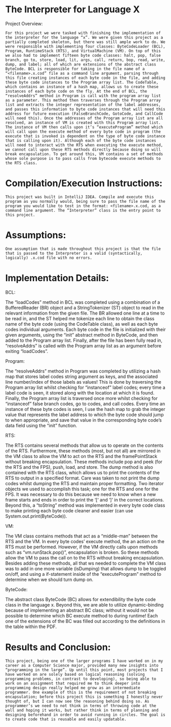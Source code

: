 # The Interpreter for Language X
Project Overview:

	For this project we were tasked with finishing the implementation of the interpreter for the language “x”. We were given this project as a partially completed skeleton, but there was still ample work to do. We were responsible with implementing four classes: ByteCodeLoader (BCL), Program, RuntimeStack (RTS), and VirtualMachine (VM). On top of this we also had to implement fifteen byte code classes: halt, pop, false branch, go to, store, load, lit, args, call, return, bop, read, write, dump, and label; all of which are extensions of the abstract class ByteCode. BCL is responsible for taking in the file name of a “<filename>.x.cod” file as a command line argument, parsing through this file creating instances of each byte code in the file, and adding these byte code instances to the Program array list. The CodeTable, which contains an instance of a hash map, allows us to create these instances of each byte code on the fly. At the end of BCL, the “resolveAddrs” method in Program is call with the program array list as a parameter. This method then traverses through the Program array list and extracts the integer representation of the label addresses, and passes this information to byte code instances that will need this address for future execution (FalseBranchCode, GotoCode, and CallCode will need this). Once the addresses of the Program array list are all resolved, an instance of VM is created with this Program array list. The instance of VM then calls upon it’s “executeProgram” method which will call upon the execute method of every byte code in program (the execute that is invoked is dependent on the type of byte code instance that is calling upon it). Although each of the byte code instances will need to interact with the RTS when executing the execute method, we cannot call upon these RTS methods directly because doing so will break encapsulation. To get around this, VM contains a set of methods whose sole purpose is to pass calls from bytecode execute methods to the RTS class. 


# Compilation/Execution Instructions:

	This project was built in IntelliJ IDEA. Compile and execute this program as you normally would, being sure to pass the file name of the program you would like to test in the format: <filename>.x.cod, as a command line argument. The “Interpreter” class is the entry point to this project.



# Assumptions:

	One assumption that is made throughout this project is that the file that is passed to the Interpreter is a valid (syntactically, logically) .x.cod file with no errors.
  

# Implementation Details:

BCL:

The “loadCodes” method in BCL was completed using a combination of a BufferedReader (BR) object and a StringTokenizer (ST) object to read in the relevant information from the given file. The BR allowed one line at a time to be read in, and the ST helped me tokenize each line to obtain the class name of the byte code (using the CodeTable class), as well as each byte codes individual arguments. Each byte code in the file is initialized with their given arguments, using the “init” abstract method in ByteCode, and then added to the Program array list. Finally, after the file has been fully read in, “resolveAddrs” is called with the Program array list as an argument before exiting “loadCodes”.


Program:

The “resolveAddrs” method in Program was completed by utilizing a hash map that stores label codes string argument as keys, and the associated line number/index of those labels as values! This is done by traversing the Program array list whilst checking for “instanceof” label codes; every time a label code is seen, it stored along with the location at which it is found. Finally, the Program array list is traversed once more whilst checking for “instanceof” false branch codes, go to codes, and call codes. Every time an instance of these byte codes is seen, I use the hash map to grab the integer value that represents the label address to which the byte code should jump to when appropriate, and save that value in the corresponding byte code’s data field using the “init” function.

RTS:

The RTS contains several methods that allow us to operate on the contents of the RTS. Furthermore, these methods (most, but not all) are mirrored in the VM class to allow the VM to act on the RTS and the framePointStack without breaking encapsulation. These methods include pop and peek (for the RTS and the FPS), push, load, and store. The dump method is also contained with the RTS class, which allows us to print the contents of the RTS to output in a specified format. Care was taken to not print the dump codes whilst dumping the RTS and maintain proper formatting. Two iterator objects we used to accomplish this task; one for the RTS and one for the FPS. It was necessary to do this because we need to know when a new frame starts and ends in order to print the ‘[‘ and ‘]’ in the correct locations. Beyond this, a “toString” method was implemented in every byte code class to make printing each byte code cleaner and easier (can use System.out.print(ByteCode)).

VM:

The VM class contains methods that act as a “middle-man” between the RTS and the VM. In every byte codes’ execute method, the an action on the RTS must be performed. However, if the VM directly calls upon methods such as “vm.runStack.pop()”, encapsulation is broken. So these methods allow the VM to pass the call on to the RTS without breaking encapsulation. Besides adding these methods, all that ws needed to complete the VM class was to add in one more variable (isDumping) that allows dump to be toggled on/off, and using a if-statement inside of the “executeProgram” method to determine when we should turn dump on.

ByteCode:

The abstract class ByteCode (BC) allows for extendibility the byte code class in the language x. Beyond this, we are able to utilize dynamic-binding because of implementing an abstract BC class; without it would not be possible to determine which BC execute method to during runtime! Each one of the extensions of the BC was filled out according to the definitions in the table within the PDF.



# Results and Conclusion:

	This project, being one of the larger programs I have worked on in my career as a Computer Science major, provided many new insights into “programming in the large”. Up until this point, most projects that I have worked on are solely based on logical reasoning (solving programming problems, in contrast to developing), so being able to work on an assignment that required me to think deeper into programming design really helped me grow as an intermediate programmer. One example of this is the requirement of not breaking encapsulation; before this project this is something I honestly never thought of, but I can now see the reasoning behind doing so. As programmer’s we need to not think in terms of throwing code at the wall and hoping it works, but rather think in terms of planning and designing beforehand in order to avoid running in circles. The goal is to create code that is reusable and easily updatable.

